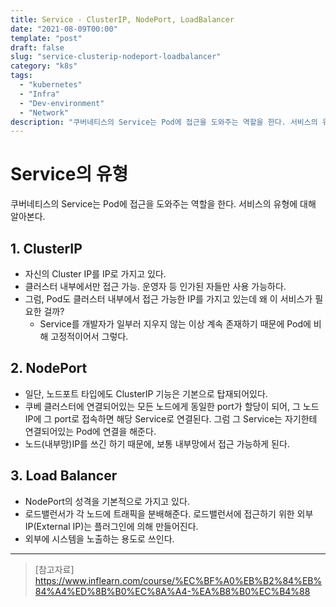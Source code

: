 ```yaml
---
title: Service - ClusterIP, NodePort, LoadBalancer
date: "2021-08-09T00:00"
template: "post"
draft: false
slug: "service-clusterip-nodeport-loadbalancer"
category: "k8s"
tags:
  - "kubernetes"
  - "Infra"
  - "Dev-environment"
  - "Network"
description: "쿠버네티스의 Service는 Pod에 접근을 도와주는 역할을 한다. 서비스의 유형에 대해 알아본다."
---
```


# Service의 유형
쿠버네티스의 Service는 Pod에 접근을 도와주는 역할을 한다. 서비스의 유형에 대해 알아본다.

## 1. ClusterIP
- 자신의 Cluster IP를 IP로 가지고 있다.
- 클러스터 내부에서만 접근 가능. 운영자 등 인가된 자들만 사용 가능하다.
- 그럼, Pod도 클러스터 내부에서 접근 가능한 IP를 가지고 있는데 왜 이 서비스가 필요한 걸까?
  * Service를 개발자가 일부러 지우지 않는 이상 계속 존재하기 때문에 Pod에 비해 고정적이어서 그렇다.

## 2. NodePort
- 일단, 노드포트 타입에도 ClusterIP 기능은 기본으로 탑재되어있다.
- 쿠베 클러스터에 연결되어있는 모든 노드에게 동일한 port가 할당이 되어, 그 노드 IP에 그 port로 접속하면 해당 Service로 연결된다. 그럼 그 Service는 자기한테 연결되어있는 Pod에 연결을 해준다.
- 노드(내부망)IP를 쓰긴 하기 때문에, 보통 내부망에서 접근 가능하게 된다. 

## 3. Load Balancer
- NodePort의 성격을 기본적으로 가지고 있다.
- 로드밸런서가 각 노드에 트래픽을 분배해준다. 로드밸런서에 접근하기 위한 외부 IP(External IP)는 플러그인에 의해 만들어진다.
- 외부에 시스템을 노출하는 용도로 쓰인다.

---

> [참고자료]  
> https://www.inflearn.com/course/%EC%BF%A0%EB%B2%84%EB%84%A4%ED%8B%B0%EC%8A%A4-%EA%B8%B0%EC%B4%88  
  